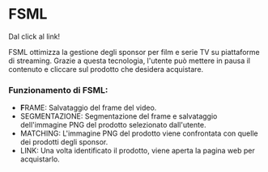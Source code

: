 # FSML
Dal click al link!

FSML ottimizza la gestione degli sponsor per film e serie TV su piattaforme di streaming. Grazie a questa tecnologia, l'utente può mettere in pausa il contenuto e cliccare sul prodotto che desidera acquistare.

### Funzionamento di FSML:
- **F**RAME: Salvataggio del frame del video.
- SEGMENTAZIONE: Segmentazione del frame e salvataggio dell'immagine PNG del prodotto selezionato dall'utente.
- MATCHING: L'immagine PNG del prodotto viene confrontata con quelle dei prodotti degli sponsor.
- LINK: Una volta identificato il prodotto, viene aperta la pagina web per acquistarlo.
